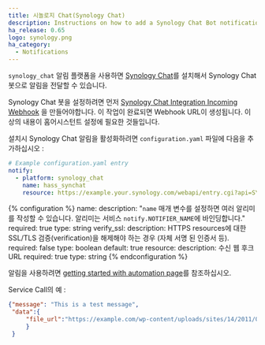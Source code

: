 ```yaml
---
title: 시놀로지 Chat(Synology Chat)
description: Instructions on how to add a Synology Chat Bot notifications to Home Assistant.
ha_release: 0.65
logo: synology.png
ha_category:
  - Notifications
---
```


`synology_chat` 알림 플랫폼을 사용하면 [Synology Chat](https://www.synology.com/en-us/dsm/feature/chat)를 설치해서 Synology Chat 봇으로 알림을 전달할 수 있습니다.

Synology Chat 봇을 설정하려면 먼저 [Synology Chat Integration Incoming Webhook](https://www.synology.com/en-us/knowledgebase/DSM/tutorial/Collaboration/How_to_configure_webhooks_and_slash_commands_in_Chat_Integration#t2.1) 을 만들어야합니다. 이 작업이 완료되면 Webhook URL이 생성됩니다. 이상의 내용이 홈어시스턴트 설정에 필요한 것들입니다.

설치시 Synology Chat 알림을 활성화하려면 `configuration.yaml` 파일에 다음을 추가하십시오 : 

```yaml
# Example configuration.yaml entry
notify:
  - platform: synology_chat
    name: hass_synchat
    resource: https://example.your.synology.com/webapi/entry.cgi?api=SYNO.Chat.External&method=incoming&version=1&token=ABCDEFG
```

{% configuration %}
name:
  description: "`name` 매개 변수를 설정하면 여러 알리미를 작성할 수 있습니다. 알리미는 서비스 `notify.NOTIFIER_NAME`에 바인딩합니다."
  required: true
  type: string
verify_ssl:
  description: HTTPS resources에 대한 SSL/TLS 검증(verification)을 해제해야 하는 경우 (자체 서명 된 인증서 등).
  required: false
  type: boolean
  default: true
resource:
  description: 수신 웹 후크 URL
  required: true
  type: string
{% endconfiguration %}

알림을 사용하려면 [getting started with automation page](/getting-started/automation/)를 참조하십시오. 

Service Call의 예 :

```json
{"message": "This is a test message", 
 "data":{
     "file_url":"https://example.com/wp-content/uploads/sites/14/2011/01/cat.jpg"
     }
 }
```
